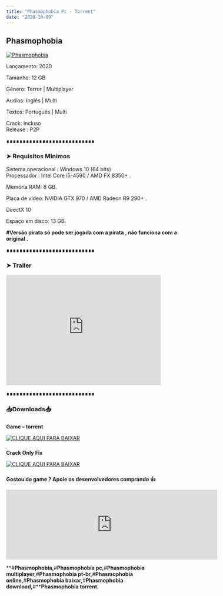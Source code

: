 ```yaml
---
title: "Phasmophobia Pc - Torrent"
date: "2020-10-09"
---
```


## Phasmophobia

[![](https://1.bp.blogspot.com/-EXLYmYifCHo/X4BfjcJ1cKI/AAAAAAAAA_w/mSDvNhQEK-kJE1iQpqcd78HAz47Sei0IgCLcBGAsYHQ/s16000/maxresdefault{ca9bad4f721d92abc13e060f4f8dd78be4bc2e3e6ae69d619fbd104809de1ad1}2B{ca9bad4f721d92abc13e060f4f8dd78be4bc2e3e6ae69d619fbd104809de1ad1}25283{ca9bad4f721d92abc13e060f4f8dd78be4bc2e3e6ae69d619fbd104809de1ad1}2529{ca9bad4f721d92abc13e060f4f8dd78be4bc2e3e6ae69d619fbd104809de1ad1}2B{ca9bad4f721d92abc13e060f4f8dd78be4bc2e3e6ae69d619fbd104809de1ad1}25281{ca9bad4f721d92abc13e060f4f8dd78be4bc2e3e6ae69d619fbd104809de1ad1}2529.jpg "Phasmophobia")](https://1.bp.blogspot.com/-EXLYmYifCHo/X4BfjcJ1cKI/AAAAAAAAA_w/mSDvNhQEK-kJE1iQpqcd78HAz47Sei0IgCLcBGAsYHQ/s640/maxresdefault{ca9bad4f721d92abc13e060f4f8dd78be4bc2e3e6ae69d619fbd104809de1ad1}2B{ca9bad4f721d92abc13e060f4f8dd78be4bc2e3e6ae69d619fbd104809de1ad1}25283{ca9bad4f721d92abc13e060f4f8dd78be4bc2e3e6ae69d619fbd104809de1ad1}2529{ca9bad4f721d92abc13e060f4f8dd78be4bc2e3e6ae69d619fbd104809de1ad1}2B{ca9bad4f721d92abc13e060f4f8dd78be4bc2e3e6ae69d619fbd104809de1ad1}25281{ca9bad4f721d92abc13e060f4f8dd78be4bc2e3e6ae69d619fbd104809de1ad1}2529.jpg)

Lançamento: 2020

Tamanho: 12 GB

Gênero: Terror | Multiplayer

Áudios: Inglês | Multi

Textos: Português | Multi

Crack: Incluso  
Release : P2P

∎∎∎∎∎∎∎∎∎∎∎∎∎∎∎∎∎∎∎∎∎∎∎∎∎∎∎

  

  

### ➤ Requisitos Minimos

  

Sistema operacional : Windows 10 (64 bits)  
Processador : Intel Core i5-4590 / AMD FX 8350+ . 

Memória RAM: 8 GB.

Placa de vídeo: NVIDIA GTX 970 / AMD Radeon R9 290+ .

DirectX 10

Espaço em disco: 13 GB.

  

**#Versão pirata só pode ser jogada com a pirata , não funciona com a original .**

  

∎∎∎∎∎∎∎∎∎∎∎∎∎∎∎∎∎∎∎∎∎∎∎∎∎∎∎

  

  

### ➤ Trailer

  

<iframe allow="accelerometer; autoplay; encrypted-media; gyroscope; picture-in-picture" allowfullscreen frameborder="0" height="300" src="https://www.youtube-nocookie.com/embed/cLyTZ5tvIWQ" width="420"></iframe>

  

  

  

∎∎∎∎∎∎∎∎∎∎∎∎∎∎∎∎∎∎∎∎∎∎∎∎∎∎∎

  

  

### 📥Downloads📥

### 

**Game – torrent**

[![](https://1.bp.blogspot.com/-RBh2DeQzAe8/XwRU-bThfxI/AAAAAAAAAyk/mhrHLuqp6DADYjlr9cMsETB9z8v9liz0wCLcBGAsYHQ/s320/3185816cd74683d96d375aa5f1443064.png "CLIQUE AQUI PARA BAIXAR")](https://stfly.me/SCRX)

### 

**Crack Only Fix** 

[![](https://1.bp.blogspot.com/-RBh2DeQzAe8/XwRU-bThfxI/AAAAAAAAAyk/mhrHLuqp6DADYjlr9cMsETB9z8v9liz0wCLcBGAsYHQ/s320/3185816cd74683d96d375aa5f1443064.png "CLIQUE AQUI PARA BAIXAR")](https://stfly.me/3pD8ZC)

### 

  

**Gostou do game ? Apoie os desenvolvedores comprando** **👍**

  

<iframe frameborder="0" height="190" src="https://store.steampowered.com/widget/739630/" width="574"></iframe>

  

**#****Phasmophobia,****#****Phasmophobia pc,****#****Phasmophobia multiplayer,****#****Phasmophobia pt-br,****#****Phasmophobia online,****#****Phasmophobia baixar,****#****Phasmophobia download,****#****Phasmophobia torrent.**
